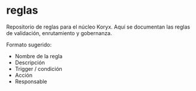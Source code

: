 # reglas

Repositorio de reglas para el núcleo Koryx. Aquí se documentan las reglas de validación, enrutamiento y gobernanza.

Formato sugerido:

- Nombre de la regla
- Descripción
- Trigger / condición
- Acción
- Responsable

